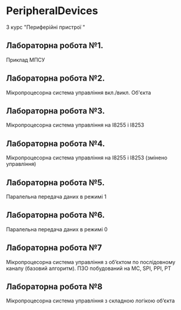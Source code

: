 # PeripheralDevices
3 курс "Периферійні пристрої " 
## Лабораторна робота №1. 
Приклад МПСУ
## Лабораторна робота №2.
Мікропроцесорна система управління вкл./викл. Об'єкта
## Лабораторна робота №3.
Мікропроцесорна система управління на I8255 і I8253
## Лабораторна робота №4.
Мікропроцесорна система управління на I8255 і I8253 (змінено управління)
## Лабораторна робота №5.
Паралельна передача даних в режимі 1
## Лабораторна робота №6.
Паралельна передача даних в режимі 0
## Лабораторна робота №7
Мікропроцесорна система управління з об’єктом по послідовному каналу (базовий алгоритм). ПЗО побудований на МС, SPI, РРІ, РТ
## Лабораторна робота №8
Мікропроцесорна система управління з складною логікою об’єкта
